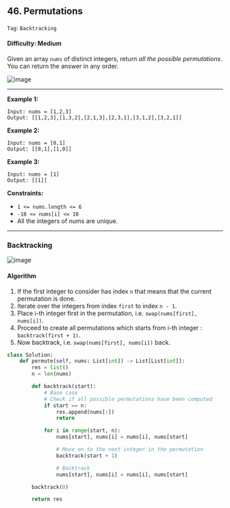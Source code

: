 ## 46. Permutations

```Tag```: ```Backtracking```

#### Difficulty: Medium

Given an array ```nums``` of distinct integers, return _all the possible permutations_. You can return the answer in any order.

![image](https://user-images.githubusercontent.com/35042430/218036882-4dd5a1c7-cee9-4717-89b2-1b8501a6eb77.png)

---

__Example 1:__
```
Input: nums = [1,2,3]
Output: [[1,2,3],[1,3,2],[2,1,3],[2,3,1],[3,1,2],[3,2,1]]
```

__Example 2:__
```
Input: nums = [0,1]
Output: [[0,1],[1,0]]
```

__Example 3:__
```
Input: nums = [1]
Output: [[1]]
```

__Constraints:__

- ```1 <= nums.length <= 6```
- ```-10 <= nums[i] <= 10```
- All the integers of nums are unique.

---

### Backtracking

![image](https://user-images.githubusercontent.com/35042430/218038353-82608c41-73d5-43f3-934f-1a4c2c40bfd1.png)

#### Algorithm

1. If the first integer to consider has index ```n``` that means that the current permutation is done.
2. Iterate over the integers from index ```first``` to index ```n - 1```.
3. Place i-th integer first in the permutation, i.e. ```swap(nums[first], nums[i])```.
4. Proceed to create all permutations which starts from i-th integer : ```backtrack(first + 1)```.
5. Now backtrack, i.e. ```swap(nums[first], nums[i])``` back.

```Python
class Solution:
    def permute(self, nums: List[int]) -> List[List[int]]:
        res = list()
        n = len(nums)

        def backtrack(start):
            # Base case
            # Check if all possible permutations have been computed
            if start == n:
                res.append(nums[:])
                return

            for i in range(start, n):
                nums[start], nums[i] = nums[i], nums[start]

                # Move on to the next integer in the permutation
                backtrack(start + 1)

                # Backtrack
                nums[start], nums[i] = nums[i], nums[start]

        backtrack(0)

        return res
```
